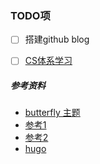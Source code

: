 ### TODO项

- [ ] 搭建github blog
- [ ] [CS体系学习](https://csdiy.wiki/)



##### 参考资料
- [butterfly 主题](https://github.com/jerryc127/hexo-theme-butterfly)
- [参考1](https://yafine-blog.cn/posts/4ab2.html)
- [参考2](https://ouoholly.github.io/post/build-github-hexo-butterfly-record/#7-2-3-Post-Front-matter)
- [hugo](https://cloud.tencent.com/developer/article/1769218)
